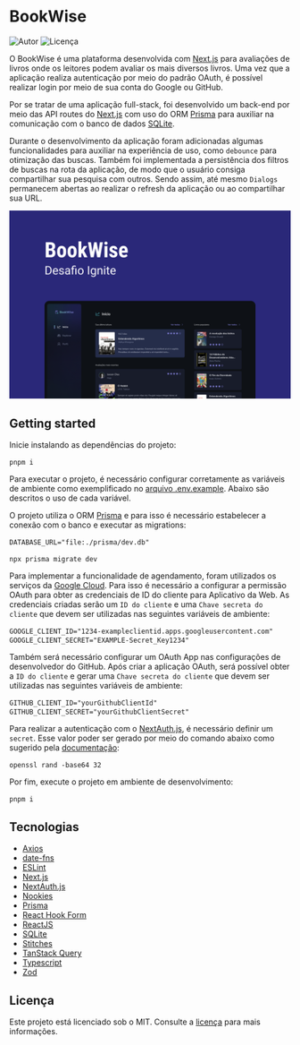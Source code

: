 # BookWise

![Autor](https://img.shields.io/badge/developer-jfilipedias-blue)
![Licença](https://img.shields.io/github/license/jfilipedias/book-wise)

O BookWise é uma plataforma desenvolvida com [Next.js](https://nextjs.org) para avaliações de livros onde os leitores podem avaliar os mais diversos livros. Uma vez que a aplicação realiza autenticação por meio do padrão OAuth, é possível realizar login por meio de sua conta do Google ou GitHub.

Por se tratar de uma aplicação full-stack, foi desenvolvido um back-end por meio das API routes do [Next.js](https://nextjs.org) com uso do ORM [Prisma](https://prisma.io/) para auxiliar na comunicação com o banco de dados [SQLite](https://sqlite.org/).

Durante o desenvolvimento da aplicação foram adicionadas algumas funcionalidades para auxiliar na experiência de uso, como `debounce` para otimização das buscas. Também foi implementada a persistência dos filtros de buscas na rota da aplicação, de modo que o usuário consiga compartilhar sua pesquisa com outros. Sendo assim, até mesmo `Dialogs` permanecem abertas ao realizar o refresh da aplicação ou ao compartilhar sua URL. 

![Interface da aplicação BookWise](./docs/cover.png)

## Getting started

Inicie instalando as dependências do projeto: 

```shell
pnpm i
```

Para executar o projeto, é necessário configurar corretamente as variáveis de ambiente como exemplificado no [arquivo .env.example](./.env.example). Abaixo são descritos o uso de cada variável.

O projeto utiliza o ORM [Prisma](https://prisma.io/) e para isso é necessário estabelecer a conexão com o banco e executar as migrations:

```env
DATABASE_URL="file:./prisma/dev.db"
```

```shell
npx prisma migrate dev
```

Para implementar a funcionalidade de agendamento, foram utilizados os serviços da [Google Cloud](https://cloud.google.com/). Para isso é necessário a configurar a permissão OAuth para obter as credenciais de ID do cliente para Aplicativo da Web. As credenciais criadas serão um `ID do cliente` e uma `Chave secreta do cliente` que devem ser utilizadas nas seguintes variáveis de ambiente:

```env
GOOGLE_CLIENT_ID="1234-exampleclientid.apps.googleusercontent.com"
GOOGLE_CLIENT_SECRET="EXAMPLE-Secret_Key1234"
```

Também será necessário configurar um OAuth App nas configurações de desenvolvedor do GitHub. Após criar a aplicação OAuth, será possível obter a `ID do cliente` e gerar uma `Chave secreta do cliente` que devem ser utilizadas nas seguintes variáveis de ambiente:

```env
GITHUB_CLIENT_ID="yourGithubClientId"
GITHUB_CLIENT_SECRET="yourGithubClientSecret"
```

Para realizar a autenticação com o [NextAuth.js](https://next-auth.js.org/), é necessário definir um `secret`. Esse valor poder ser gerado por meio do comando abaixo como sugerido pela [documentação](https://next-auth.js.org/configuration/options#secret):

```shell
openssl rand -base64 32
```

Por fim, execute o projeto em ambiente de desenvolvimento: 

```shell
pnpm i
```

## Tecnologias

- [Axios](https://axios-http.com)
- [date-fns](https://date-fns.org/)
- [ESLint](https://eslint.org/)
- [Next.js](https://nextjs.org/)
- [NextAuth.js](https://next-auth.js.org/)
- [Nookies](https://github.com/maticzav/nookies#readme)
- [Prisma](https://prisma.io/)
- [React Hook Form](https://react-hook-form.com/)
- [ReactJS](https://reactjs.org/)
- [SQLite](https://sqlite.org/)
- [Stitches](https://stitches.dev/)
- [TanStack Query](https://tanstack.com/query)
- [Typescript](https://typescriptlang.org/)
- [Zod](https://zod.dev/)

## Licença

Este projeto está licenciado sob o MIT. Consulte a [licença](LICENSE) para mais informações.